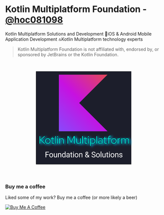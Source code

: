# Kotlin Multiplatform Foundation - [@hoc081098](https://github.com/hoc081098)
Kotlin Multiplatform Solutions and Development 📱iOS & Android Mobile Application Development 🔝Kotlin Multiplatform technology experts

> Kotlin Multiplatform Foundation is not affiliated with, endorsed by, or sponsored by JetBrains or the Kotlin Foundation.

<br>

<p align="center">
  <img src="https://github.com/Kotlin-Multiplatform-Foundation/.github/blob/main/LOGO_KOTLIN_MULTIPLATFORM_FOUNDATION.png?raw=true" height="300"/>
</p>

<br>

### Buy me a coffee

Liked some of my work? Buy me a coffee (or more likely a beer)

<a href="https://www.buymeacoffee.com/hoc081098" target="_blank"><img src="https://cdn.buymeacoffee.com/buttons/v2/default-blue.png" alt="Buy Me A Coffee" height=64></a>

